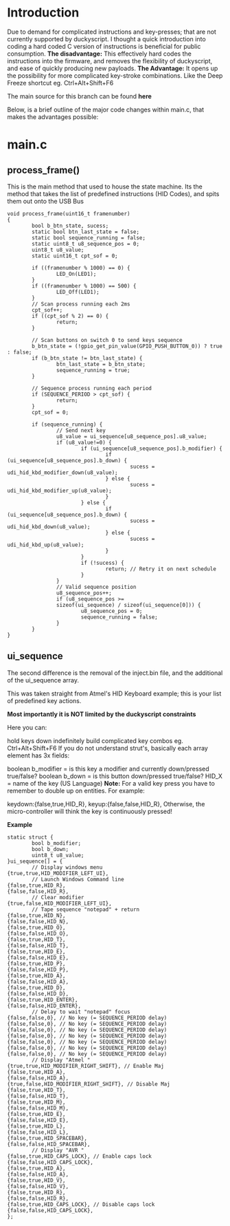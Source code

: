 # Introduction

Due to demand for complicated instructions and key-presses; that are not currently supported by duckyscript. 
I thought a quick introduction into coding a hard coded C version of instructions is beneficial for public consumption. 
**The disadvantage:** This effectively hard codes the instructions into the firmware, and removes the flexibility of duckyscript, and ease of quickly producing new payloads. 
**The Advantage:** It opens up the possibility for more complicated key-stroke combinations. Like the Deep Freeze shortcut eg. Ctrl+Alt+Shift+F6

The main source for this branch can be found **here**

Below, is a brief outline of the major code changes within main.c, that makes the advantages possible:

# main.c

## process_frame()

This is the main method that used to house the state machine. Its the method that takes the list of predefined instructions (HID Codes), and spits them out onto the USB Bus

```
void process_frame(uint16_t framenumber)
{
        bool b_btn_state, sucess;
        static bool btn_last_state = false;
        static bool sequence_running = false;
        static uint8_t u8_sequence_pos = 0;
        uint8_t u8_value;
        static uint16_t cpt_sof = 0;

        if ((framenumber % 1000) == 0) {
                LED_On(LED1);
        }
        if ((framenumber % 1000) == 500) {
                LED_Off(LED1);
        }
        // Scan process running each 2ms
        cpt_sof++;
        if ((cpt_sof % 2) == 0) {
                return;
        }

        // Scan buttons on switch 0 to send keys sequence
        b_btn_state = (!gpio_get_pin_value(GPIO_PUSH_BUTTON_0)) ? true : false;
        if (b_btn_state != btn_last_state) {
                btn_last_state = b_btn_state;
                sequence_running = true;
        }

        // Sequence process running each period
        if (SEQUENCE_PERIOD > cpt_sof) {
                return;
        }
        cpt_sof = 0;

        if (sequence_running) {
                // Send next key
                u8_value = ui_sequence[u8_sequence_pos].u8_value;
                if (u8_value!=0) {
                        if (ui_sequence[u8_sequence_pos].b_modifier) {
                                if (ui_sequence[u8_sequence_pos].b_down) {
                                        sucess = udi_hid_kbd_modifier_down(u8_value);
                                } else {
                                        sucess = udi_hid_kbd_modifier_up(u8_value);
                                }
                        } else {
                                if (ui_sequence[u8_sequence_pos].b_down) {
                                        sucess = udi_hid_kbd_down(u8_value);
                                } else {
                                        sucess = udi_hid_kbd_up(u8_value);
                                }
                        }
                        if (!sucess) {
                                return; // Retry it on next schedule
                        }
                }
                // Valid sequence position
                u8_sequence_pos++;
                if (u8_sequence_pos >=
                sizeof(ui_sequence) / sizeof(ui_sequence[0])) {
                        u8_sequence_pos = 0;
                        sequence_running = false;
                }
        }
}
```

## ui_sequence

The second difference is the removal of the inject.bin file, and the additional of the ui_sequence array.

This was taken straight from Atmel's HID Keyboard example; this is your list of predefined key actions.

**Most importantly it is NOT limited by the duckyscript constraints**

Here you can:

hold keys down indefinitely
build complicated key combos eg. Ctrl+Alt+Shift+F6
If you do not understand strut's, basically each array element has 3x fields:

boolean b_modifier = is this key a modifier and currently down/pressed true/false?
boolean b_down = is this button down/pressed true/false?
HID_X = name of the key (US Language)
**Note:** For a valid key press you have to remember to double up on entities. For example:

keydown:{false,true,HID_R},
keyup:{false,false,HID_R},
Otherwise, the micro-controller will think the key is continuously pressed!

**Example**

```
static struct {
        bool b_modifier;
        bool b_down;
        uint8_t u8_value;
}ui_sequence[] = {
        // Display windows menu
{true,true,HID_MODIFIER_LEFT_UI},
        // Launch Windows Command line
{false,true,HID_R},
{false,false,HID_R},
        // Clear modifier
{true,false,HID_MODIFIER_LEFT_UI},
        // Tape sequence "notepad" + return
{false,true,HID_N},
{false,false,HID_N},
{false,true,HID_O},
{false,false,HID_O},
{false,true,HID_T},
{false,false,HID_T},
{false,true,HID_E},
{false,false,HID_E},
{false,true,HID_P},
{false,false,HID_P},
{false,true,HID_A},
{false,false,HID_A},
{false,true,HID_D},
{false,false,HID_D},
{false,true,HID_ENTER},
{false,false,HID_ENTER},
        // Delay to wait "notepad" focus
{false,false,0}, // No key (= SEQUENCE_PERIOD delay)
{false,false,0}, // No key (= SEQUENCE_PERIOD delay)
{false,false,0}, // No key (= SEQUENCE_PERIOD delay)
{false,false,0}, // No key (= SEQUENCE_PERIOD delay)
{false,false,0}, // No key (= SEQUENCE_PERIOD delay)
{false,false,0}, // No key (= SEQUENCE_PERIOD delay)
{false,false,0}, // No key (= SEQUENCE_PERIOD delay)
        // Display "Atmel "
{true,true,HID_MODIFIER_RIGHT_SHIFT}, // Enable Maj
{false,true,HID_A},
{false,false,HID_A},
{true,false,HID_MODIFIER_RIGHT_SHIFT}, // Disable Maj
{false,true,HID_T},
{false,false,HID_T},
{false,true,HID_M},
{false,false,HID_M},
{false,true,HID_E},
{false,false,HID_E},
{false,true,HID_L},
{false,false,HID_L},
{false,true,HID_SPACEBAR},
{false,false,HID_SPACEBAR},
        // Display "AVR "
{false,true,HID_CAPS_LOCK}, // Enable caps lock
{false,false,HID_CAPS_LOCK},
{false,true,HID_A},
{false,false,HID_A},
{false,true,HID_V},
{false,false,HID_V},
{false,true,HID_R},
{false,false,HID_R},
{false,true,HID_CAPS_LOCK}, // Disable caps lock
{false,false,HID_CAPS_LOCK},
};
```
